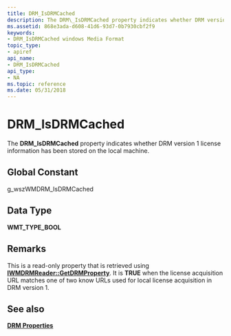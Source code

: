 ```yaml
---
title: DRM_IsDRMCached
description: The DRM\_IsDRMCached property indicates whether DRM version 1 license information has been stored on the local machine.
ms.assetid: 868e3ada-d608-41d6-93d7-0b7930cbf2f9
keywords:
- DRM_IsDRMCached windows Media Format
topic_type:
- apiref
api_name:
- DRM_IsDRMCached
api_type:
- NA
ms.topic: reference
ms.date: 05/31/2018
---
```


# DRM\_IsDRMCached

The **DRM\_IsDRMCached** property indicates whether DRM version 1 license information has been stored on the local machine.

## Global Constant

g\_wszWMDRM\_IsDRMCached

## Data Type

**WMT\_TYPE\_BOOL**

## Remarks

This is a read-only property that is retrieved using [**IWMDRMReader::GetDRMProperty**](/windows/desktop/api/Wmsdkidl/nf-wmsdkidl-iwmdrmreader-getdrmproperty). It is **TRUE** when the license acquisition URL matches one of two know URLs used for local license acquisition in DRM version 1.

## See also

<dl> <dt>

[**DRM Properties**](drm-properties.md)
</dt> </dl>

 

 




